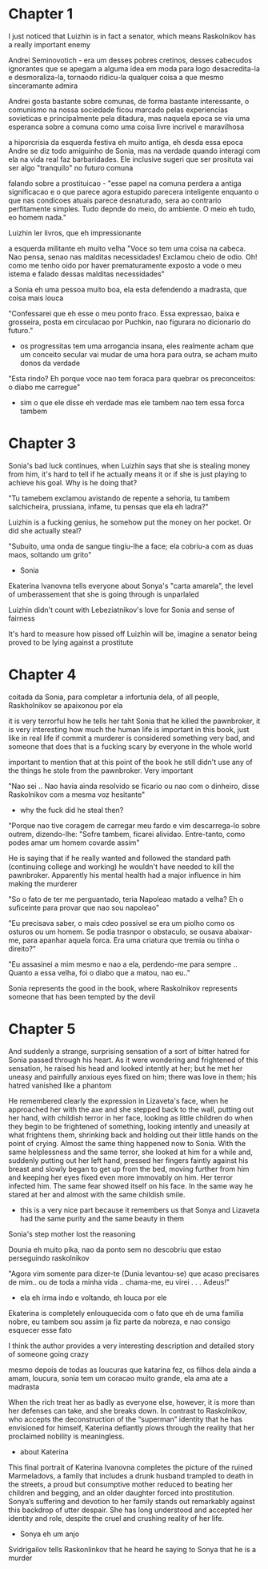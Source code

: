 
# Chapter 1

I just noticed that Luizhin is in fact a senator, which means
Raskolnikov has a really important enemy

Andrei Seminovotich - era um desses pobres cretinos, desses cabecudos
ignorantes que se apegam a alguma idea em moda para logo desacredita-la
e desmoraliza-la, tornaodo ridicu-la qualquer coisa a que mesmo sinceramante
admira

Andrei gosta bastante sobre comunas, de forma bastante interessante, o
comunismo na nossa sociedade ficou marcado pelas experiencias sovieticas
e principalmente pela ditadura, mas naquela epoca se via uma esperanca
sobre a comuna como uma coisa livre incrivel e maravilhosa

a hiporcrisia da esquerda festiva eh muito antiga, eh desda essa epoca
Andre se diz todo amiguinho de Sonia, mas na verdade quando interagi
com ela na vida real faz barbaridades. Ele inclusive sugeri que ser
prosituta vai ser algo "tranquilo" no futuro comuna

falando sobre a prostituicao - "esse papel na comuna perdera a antiga
significacao e o que parece agora estupido parecera inteligente enquanto
o que nas condicoes atuais parece desnaturado, sera ao contrario perfitamente
simples. Tudo depnde do meio, do ambiente. O meio eh tudo,
eo homem nada."

Luizhin ler livros, que eh impressionante

a esquerda militante eh muito velha
"Voce so tem uma coisa na cabeca. Nao pensa, senao nas malditas necessidades!
Exclamou cheio de odio. Oh! como me tenho oido por haver prematuramente exposto a vode
o meu istema e falado dessas malditas necessidades"

a Sonia eh uma pessoa muito boa, ela esta defendendo a madrasta, que coisa
mais louca

"Confessarei que eh esse o meu ponto fraco. Essa expressao, baixa e grosseira,
posta em circulacao por Puchkin, nao figurara no dicionario do futuro."
- os progressitas tem uma arrogancia insana, eles realmente acham que um conceito
secular vai mudar de uma hora para outra, se acham muito donos da verdade

"Esta rindo? Eh porque voce nao tem foraca para quebrar os preconceitos: o diabo
me carregue"
- sim o que ele disse eh verdade mas ele tambem nao tem essa forca tambem

# Chapter 3

Sonia's bad luck continues, when Luizhin says that she is stealing money from him,
it's hard to tell if he actually means it or if she is just playing to achieve
his goal. Why is he doing that?

"Tu tamebem exclamou avistando de repente a sehoria, tu tambem salchicheira, prussiana,
infame, tu pensas que ela eh ladra?"

Luizhin is a fucking genius, he somehow put the money on her pocket. Or did she actually
steal?

"Subuito, uma onda de sangue tingiu-lhe a face; ela cobriu-a com as duas maos, soltando
um grito"
- Sonia

Ekaterina Ivanovna tells everyone about Sonya's "carta amarela", the level of umberassement
that she is going through is unparlaled

Luizhin didn't count with Lebeziatnikov's love for Sonia and sense of fairness

It's hard to measure how pissed off Luizhin will be, imagine a senator being proved to
be lying against a prostitute

# Chapter 4

coitada da Sonia, para completar a infortunia dela, of all people, Raskholnikov se apaixonou
por ela

it is very terrorful how he tells her taht Sonia that he killed the pawnbroker, it is very
interesting how much the human life is important in this book, just like in real life if commit
a murderer is considered something very bad, and someone that does that is a fucking scary
by everyone in the whole world

important to mention that at this point of the book he still didn't use any of the things he stole
from the pawnbroker. Very important

"Nao sei .. Nao havia ainda resolvido se ficario ou nao com o dinheiro, disse Raskolnikov com a mesma voz hesitante"
- why the fuck did he steal then?


"Porque nao tive coragem de carregar meu fardo e vim descarrega-lo sobre outrem, dizendo-lhe: "Sofre tambem, ficarei alividao. Entre-tanto, como podes amar um homem covarde assim"

He is saying that if he really wanted and followed the standard path (continuing college and working) he wouldn't have needed to kill the pawnbroker. Apparently his mental health had a
major influence in him making the murderer

"So o fato de ter me perguantado, teria Napoleao matado a velha? Eh o suficeinte para provar que
nao sou napoleao"

"Eu precisava saber, o mais cdeo possivel se era um piolho como os osturos ou um homem. Se podia
trasnpor o obstaculo, se ousava abaixar-me, para apanhar aquela forca. Era uma criatura que
tremia ou tinha o direito?"

"Eu assasinei a mim mesmo e nao a ela, perdendo-me para sempre .. Quanto a essa velha, foi o diabo
que a matou, nao eu.."

Sonia represents the good in the book, where Raskolnikov represents someone that has been tempted
by the devil

# Chapter 5

And suddenly a strange, surprising sensation of a sort 
of bitter hatred for Sonia passed through his heart. As it 
were  wondering  and  frightened  of  this  sensation,  he 
raised his head and looked intently at her; but he met her 
uneasy and painfully anxious eyes fixed on him; there was 
love in them; his hatred vanished like a phantom

He 
remembered  clearly  the  expression  in  Lizaveta's  face, 
when he approached her with the axe and she stepped 
back to the wall, putting out her hand, with childish terror 
in her face, looking as little children do when they begin to 
be frightened of something, looking intently and uneasily 
at what frightens them, shrinking back and holding out 
their little hands on the point of crying. Almost the same 
thing happened now to Sonia. With the same helplessness 
and the same terror, she looked at him for a while and, 
suddenly putting out her left hand, pressed her fingers 
faintly against his breast and slowly began to get up from 
the bed, moving further from him and keeping her eyes 
fixed even more immovably on him. Her terror infected 
him. The same fear showed itself on his face. In the same 
way he stared at her and almost with the same childish 
smile.
- this is a very nice part because it remembers us that
Sonya and Lizaveta had the same purity and the same beauty in them

Sonia's step mother lost the reasoning

Dounia eh muito pika, nao da ponto sem no descobriu que estao perseguindo raskolnikov

"Agora vim somente para dizer-te (Dunia levantou-se) que acaso precisares de mim.. ou de toda a
minha vida .. chama-me, eu virei . . . Adeus!"
- ela eh irma indo e voltando, eh louca por ele

Ekaterina is completely enlouquecida com o fato que eh de uma familia nobre, eu tambem sou assim
ja fiz parte da nobreza, e nao consigo esquecer esse fato

I think the author provides a very interesting description and detailed story of someone going
crazy

mesmo depois de todas as loucuras que katarina fez, os filhos dela ainda a amam, loucura, sonia
tem um coracao muito grande, ela ama ate a madrasta

When the rich treat her as badly as everyone else, however, it is more than her defenses can take, and she breaks down. In contrast to Raskolnikov, who accepts the deconstruction of the “superman” identity that he has envisioned for himself, Katerina defiantly plows through the reality that her proclaimed nobility is meaningless.
- about Katerina

This final portrait of Katerina Ivanovna completes the picture of the ruined Marmeladovs, a family that includes a drunk husband trampled to death in the streets, a proud but consumptive mother reduced to beating her children and begging, and an older daughter forced into prostitution. Sonya’s suffering and devotion to her family stands out remarkably against this backdrop of utter despair. She has long understood and accepted her identity and role, despite the cruel and crushing reality of her life.
- Sonya eh um anjo

Svidrigailov tells Raskonlinkov that he heard he saying to Sonya that he is a murder

